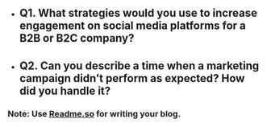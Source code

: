 - ## Q1. What strategies would you use to increase engagement on social media platforms for a B2B or B2C company?

- ## Q2. Can you describe a time when a marketing campaign didn’t perform as expected? How did you handle it?

### Note: Use [Readme.so](https://readme.so/editor) for writing your blog.